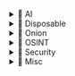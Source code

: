<details>
<summary>📁 AI</summary>

- [Duck.ai](https://duck.ai) — An AI-powered search engine that emphasizes privacy.
- [Lumo](https://lumo.proton.me) — A private AI assistant with encrypted chats and a no-log policy.

</details>

<details>
<summary>📁 Disposable</summary>

- [Emkei.cz](https://emkei.cz) — An online tool for generating fake email addresses.
- [Guerrilla Mail](https://www.guerrillamail.com) — A temporary email service for disposable email addresses.
- [Temp Mail](https://temp-mail.org) — A temporary email service for receiving emails without revealing your real address.
- [Transfer.it](https://transfer.it) — A service for transferring files securely and easily.
- [Paste.rs](https://paste.rs/web) — A simple pastebin service for sharing text snippets.
- [Riseup Pad](https://pad.riseup.net) — A real-time collaborative text editor for group work and brainstorming.

</details>

<details>
<summary>📁 Onion</summary>

- [Mullvad Leta](http://uxngojcovdcyrmwkmkltyy2q7enzzvgv7vlqac64f2vl6hcrrqtlskqd.onion) — A privacy-centric search engine accessible via Tor.
- [Ahmia](http://juhanurmihxlp77nkq76byazcldy2hlmovfu2epvl5ankdibsot4csyd.onion) — A search engine for the Tor network, providing access to .onion sites.
- [Onion Search Engine](http://37djtvjcpiprohcrlyvlhfil45kdlfizsyvilqskgvdrafn5mocz4cid.onion) — A search engine for .onion sites on the dark web.
- [The Pirate Bay](http://piratebayo3klnzokct3wt5yyxb2vpebbuyjl7m623iaxmqhsd52coid.onion) — A popular torrent site for sharing files.
- [Lufi](http://e2olmnzdp5d72z3xs2ugftvwgxywgbgipofa443zizolbgxoj5m46vyd.onion) — A free encrypted file hosting service available on the dark web.

</details>

<details>
<summary>📁 OSINT</summary>

- [OSINT Framework](https://osintframework.com) — A comprehensive collection of OSINT tools organized by category.
- [Dork Search](https://dorksearch.com) — A search engine for Google dorks, helping users find specific information through advanced search queries.
- [Information Laundromat](https://informationlaundromat.com) — A resource for understanding data privacy and security.
- [Webmii](https://webmii.com) — A search engine for people and businesses that aggregates information from various sources.
- [Startpage](https://www.startpage.com) — A privacy-focused search engine that does not track users.
- [Web Archive](https://web.archive.org) — A digital archive of the web, allowing users to view past versions of websites.
- [Shodan](https://www.shodan.io) — A search engine for Internet-connected devices.
- [Censys](https://search.censys.io) — A search engine that helps researchers find and analyze devices and services exposed to the internet.
- [Fofa](https://en.fofa.info/subject) — A search engine for IoT devices and services.
- [Tineye](https://tineye.com) — A reverse image search engine.
- [PimEyes](https://pimeyes.com) — A facial recognition search engine.
- [Epieos](https://epieos.com) — A service for checking phone availability across various platforms.
- [NameCheckup](https://namecheckup.com) — A tool for checking username availability across various platforms.
- [WhatsMyName](https://whatsmyname.app) — An app that helps users find available usernames on various social networks and websites.
- [Digital Footprint Check](https://www.digitalfootprintcheck.com) — A tool to assess your online presence and privacy.
- [Online EXIF Viewer](https://onlineexifviewer.com) — A tool for viewing EXIF data from images.
- [Have I Been Pwned](https://haveibeenpwned.com) — A service that allows you to check if an email has been compromised in a data breach.
- [Pentester](https://pentester.com) — A platform for penetration testing and security assessments.
- [Grep.app](https://grep.app) — A web-based tool for searching through code repositories using grep.
- [Satellites.pro](https://satellites.pro) — A platform that offers a satellite view of the Earth.
- [OpenStreetMap](https://www.openstreetmap.org) — A collaborative mapping project that provides free geographic data and mapping to anyone.
- [Instant Street View](https://www.instantstreetview.com) — A tool for viewing street-level imagery instantly.
- [Vehicle AI](https://vehicle-ai.vercel.app) — A web application for vehicle recognition and analysis using AI.
- [MarineTraffic](https://www.marinetraffic.com) — A platform for tracking ships and maritime traffic globally.
- [Flightradar24](https://www.flightradar24.com) — A flight tracking service that provides real-time information on air traffic.
- [WifiSPC](https://wifispc.com) — A web application that displays nearby Wi-Fi networks and hotspots.

</details>

<details>
<summary>📁 Security</summary>

- [Exploit Database](https://www.exploit-db.com) — A database of exploits and vulnerable software.
- [Sploitus](https://sploitus.com) — A search engine for exploits and vulnerabilities.
- [RevShells](https://www.revshells.com) — A collection of reverse shells for penetration testing.
- [GTFObins](https://gtfobins.github.io) — A curated list of Unix binaries that can be exploited for privilege escalation.
- [LOLbins](https://lolbas-project.github.io) — A collection of Windows binaries that can be used for living off the land attacks.
- [HackTricks](https://www.hacktricks.wiki) — A collection of hacking techniques and resources.
- [OffSec Tools](https://offsec.tools) — A curated list of tools for penetration testing and security assessments.
- [Bug Bounty Hunter](https://www.bugbountyhunter.com/disclosed) — A resource for finding disclosed vulnerabilities.
- [Open Bug Bounty](https://www.openbugbounty.org) — A platform for responsible disclosure of vulnerabilities.
- [OpenCVE](https://app.opencve.io/cve) — A platform for tracking and managing CVEs (Common Vulnerabilities and Exposures).
- [CVE](https://www.cve.org) — A list of publicly disclosed cybersecurity vulnerabilities.
- [CyberChef](https://gchq.github.io/CyberChef) — A web app for encryption, encoding, compression, and data analysis.
- [CrackStation](https://crackstation.net) — A free online password cracking tool.
- [Hashes](https://hashes.com) — A service for cracking password hashes.
- [Any.run](https://any.run) — An interactive malware analysis service that allows users to run and analyze suspicious files.
- [VirusTotal](https://www.virustotal.com) — A service that analyzes files and URLs for viruses, worms, trojans, and other kinds of malware.
- [Web Check](https://web-check.xyz) — A service for checking website security and vulnerabilities.
- [Firecrawl](https://www.firecrawl.dev) — A web application security testing tool.
- [Canarytokens](https://canarytokens.org) — A service for creating honeypots to detect unauthorized access.

</details>

<details>
<summary>📁 Misc</summary>

- [Regex101](https://regex101.com) — An online regex tester and debugger.
- [Debuggex](https://www.debuggex.com) — A visual regex tester.
- [Decompiler](https://www.decompiler.com) — A tool for decompiling various programming languages.
- [TIO.run](https://tio.run) — An online tool for running code in various programming languages.
- [Godbolt](https://godbolt.org) — An online compiler explorer for various programming languages.
- [Crontab Generator](https://crontab-generator.org) — A tool for generating crontab entries.
- [Crontab Guru](https://crontab.guru) — A simple tool to help you understand and create cron expressions.
- [SQLable](https://sqlable.com) — A tool for generating SQL queries, managing your SQL and database tasks.

</details>
